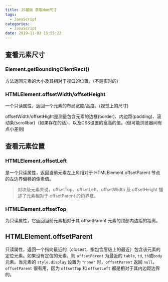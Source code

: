 ```yaml
---
title: JS基础 获取dom尺寸
tags:
  - JavaScript
categories:
  - JavaScript
date: 2019-11-03 15:55:22
---
```

## 查看元素尺寸

### Element.getBoundingClientRect()

方法返回元素的大小及其相对于视口的位置。(不是实时的)

### HTMLElement.offsetWidth/offsetHeight

一个只读属性，返回一个元素的布局宽度/高度。(视觉上的尺寸)

offsetWidth/offsetHight是测量包含元素的边框(border)、内边距(padding)、滚动条(scrollbar)（如果存在的话）、以及CSS设置的宽高的值。(但可能浏览器间有点小差别)

## 查看元素位置

### HTMLElement.offsetLeft

是一个只读属性，返回当前元素左上角相对于  HTMLElement.offsetParent 节点的左边界偏移的像素值。

> 对块级元素来说，offsetTop、offsetLeft、offsetWidth 及 offsetHeight 描述了元素相对于 offsetParent 的边界框。

### HTMLElement.offsetTop

为只读属性，它返回当前元素相对于其 offsetParent 元素的顶部内边距的距离。

## HTMLElement.offsetParent

只读属性，返回一个指向最近的（closest，指包含层级上的最近）包含该元素的定位元素。如果没有定位的元素，则 `offsetParent` 为最近的 `table`, `td`, `th`或`body`元素。当元素的 `style.display` 设置为 `"none"` 时，`offsetParent` 返回 `null`。`offsetParent` 很有用，因为 `offsetTop` 和 `offsetLeft` 都是相对于其内边距边界的。